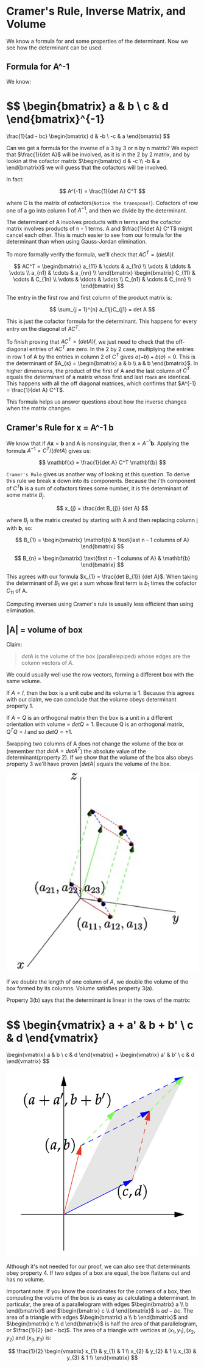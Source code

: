 # Cramer's Rule, Inverse Matrix, and Volume

We know a formula for and some properties of the determinant. Now we see how the determinant can be used.

## Formula for A^-1

We know:

$$
\begin{bmatrix}
a & b \\ c & d
\end{bmatrix}^{-1}
=
\frac{1}{ad - bc}
\begin{bmatrix}
d & -b \\ -c & a
\end{bmatrix}
$$

Can we get a formula for the inverse of a 3 by 3 or n by n matrix? We expect that $\frac{1}{det A}$ will be involved, as it is in the 2 by 2 matrix, and by lookin at the cofactor matrix $\begin{bmatrix} d & -c \\ -b & a \end{bmatrix}$ we will guess that the cofactors will be involved.

In fact:

$$
A^{-1} = \frac{1}{det A} C^T
$$

where C is the matrix of cofactors(`Notice the transpose!`). Cofactors of row one of a go into column 1 of $A^{-1}$, and then we divide by the determinant.

The determinant of A involves products with n terms and the cofactor matrix involves products of n - 1 terms. A and $\frac{1}{det A} C^T$ might cancel each other. This is much easier to see from our formula for the determinant than when using Gauss-Jordan elimination.

To more formally verify the formula, we'll check that $AC^T = (det A) I$. 

$$
AC^T = 
\begin{bmatrix}
a_{11} & \cdots & a_{1n} \\
\vdots & \ddots & \vdots \\
a_{n1} & \cdots & a_{nn} \\
\end{bmatrix}
\begin{bmatrix}
C_{11} & \cdots & C_{1n} \\
\vdots & \ddots & \vdots \\
C_{n1} & \cdots & C_{nn} \\
\end{bmatrix}
$$

The entry in the first row and first column of the product matrix is:

$$
\sum_{j = 1}^{n} a_{1j}C_{j1} = det A
$$

This is just the cofactor formula for the determinant. This happens for every entry on the diagonal of $AC^T$.

To finish proving that $AC^T = (det A)I$, we just need to check that the off-diagonal entries of $AC^T$ are zero. In the 2 by 2 case, multiplying the entries in row 1 of A by the entries in column 2 of $C^T$ gives $a(-b) + b(a) = 0$. This is the determinant of $A_{s} = \begin{bmatrix} a & b \\ a & b \end{bmatrix}$. In higher dimensions, the product of the first of A and the last column of $C^T$ equals the determinant of a matrix whose first and last rows are identical. This happens with all the off diagonal matrices, which confirms that $A^{-1} = \frac{1}{det A} C^T$.

This formula helps us answer questions about how the inverse changes when the matrix changes.

## Cramer's Rule for x = A^-1 b

We know that if $A\mathbf{x} = \mathbf{b}$ and A is nonsingular, then $\mathbf{x} = A^{-1} \mathbf{b}$. Applying the formula $A^{-1} = C^T / (det A)$ gives us:

$$
\mathbf{x} = \frac{1}{det A} C^T \mathbf{b}
$$

`Cramer's Rule` gives us another way of looking at this question. To derive this rule we break $\mathbf{x}$ down into its components. Because the i'th component of $C^T\mathbf{b}$ is a sum of cofactors times some number, it is the determinant of some matrix $B_{j}$.

$$
x_{j} = \frac{det B_{j}} {det A}
$$

where $B_{j}$ is the matrix created by starting with A and then replacing column j with $\mathbf{b}$, so:

$$
B_{1} = \begin{bmatrix} \mathbf{b} & \text{last n - 1 columns of A} \end{bmatrix}
$$

$$
B_{n} = \begin{bmatrix} \text{first n - 1 columns of A} & \mathbf{b} \end{bmatrix}
$$

This agrees with our formula $x_{1} = \frac{det B_{1}} {det A}$. When taking the determinant of $B_{1}$ we get a sum whose first term is $b_{1}$ times the cofactor $C_{11}$ of A.

Computing inverses using Cramer's rule is usually less efficient than using elimination.

## |A| = volume of box

Claim:
> $det A$ is the volume of the box (parallelepiped) whose edges are  the column vectors of $A$.

We could usually well use the row vectors, forming a different box with the same volume.

If $A = I$, then the box is a unit cube and its volume is 1. Because this agrees with our claim, we can conclude that the volume obeys determinant property 1.

If $A = Q$ is an orthogonal matrix then the box is a unit in a different orientation with volume = $det Q = 1$. Because Q is an orthogonal matrix, $Q^TQ = I$ and so $det Q = \pm 1$.

Swapping two columns of A does not change the volume of the box or (remember that $det A = det A^T$) the absolute value of the determinant(property 2). If we show that the volume of the box also obeys property 3 we'll have proven $|det A|$ equals the volume of the box.

![box](images/determinant/box.png)

If we double the length of one column of $A$, we double the volume of the box formed by its columns. Volume satisfies property 3(a).

Property 3(b) says that the determinant is linear in the rows of the matrix:

$$
\begin{vmatrix}
a + a' & b + b' \\
c & d
\end{vmatrix}
=
\begin{vmatrix}
a & b \\
c & d
\end{vmatrix}
+
\begin{vmatrix}
a' & b' \\
c & d
\end{vmatrix}
$$

![property3b](images/determinant/volume.png)

Although it's not needed for our proof, we can also see that determinants obey property 4. If two edges of a box are equal, the box flattens out and has no volume.

Important note: If you know the coordinates for the corners of a box, then computing the volume of the box is as easy as calculating a determinant. In particular, the area of a parallelogram with edges $\begin{bmatrix} a \\ b \end{bmatrix}$ and $\begin{bmatrix} c \\ d \end{bmatrix}$  is $ad - bc$. The area of a triangle with edges $\begin{bmatrix} a \\ b \end{bmatrix}$ and $\begin{bmatrix} c \\ d \end{bmatrix}$  is half the area of that parallelogram, or $\frac{1}{2} (ad - bc)$. The area of a triangle with vertices at $(x_{1}, y_{1}), (x_{2}, y_{2})$ and $(x_{3}, y_{3})$ is:

$$
\frac{1}{2}
\begin{vmatrix}
x_{1} & y_{1} & 1 \\
x_{2} & y_{2} & 1 \\
x_{3} & y_{3} & 1 \\
\end{vmatrix}
$$
